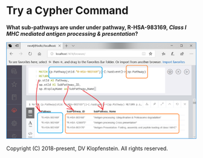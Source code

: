 # Try a Cypher Command
**What sub-pathways are under under pathway, R-HSA-983169, _Class I MHC mediated antigen processing & presentation_?**

![sub-pathway](images/neo4j_pwy_subpwy.png)


Copyright (C) 2018-present, DV Klopfenstein. All rights reserved.
